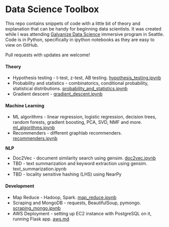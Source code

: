 # Data Science Toolbox

This repo contains snippets of code with a little bit of theory and explanation that can be handy for beginning data scientists. It was created while I was attending [Galvanize Data Science](http://www.galvanize.com/courses/data-science/) immersive program in Seattle. Code is in Python, specifically in ipython notebooks as they are easy to view on GitHub. 

Pull requests with updates are welcome!

#### Theory

- Hypothesis testing - t-test, z-test, AB testing. [hypothesis_testing.ipynb](hypothesis_testing.ipynb)
- Probability and statistics - combinatorics, conditional probability, statistical distributions. [probability_and_statistics.ipynb](probability_and_statistics.ipynb)
- Gradient descent - [gradient_descent.ipynb](gradient_descent.ipynb)

#### Machine Learning

- ML algorithms - linear regression, logistic regression, decision trees, random forests, gradient boosting, PCA, SVD, NMF and more. [ml_algorithms.ipynb](ml_algorithms.ipynb)
- Recommenders - different graphlab recommenders. [recommenders.ipynb](recommenders.ipynb)

**NLP**

- Doc2Vec - document similarity search using gensim. [doc2vec.ipynb](doc2vec.ipynb)
- TBD - text summarization and keyword extraction using gensim. text_summarization.ipynb
- TBD - locality sensitive hashing (LHS) using NearPy

#### Development

- Map Reduce - Hadoop, Spark. [map_reduce.ipynb](map_reduce.ipynb)
- Scraping and MongoDB - requests, BeautifulSoup, pymongo. [scraping_mongo.ipynb](scraping_mongo.ipynb)
- AWS Deployment - setting up EC2 instance with PostgreSQL on it, running Flask app. [aws.md](aws.md)
